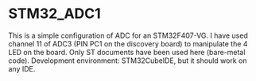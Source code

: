 # STM32_ADC1
This is a simple configuration of ADC for an STM32F407-VG.
I have used channel 11 of ADC3 (PIN PC1 on the discovery board) to manipulate the 4 LED on the board.
Only ST documents have been used here (bare-metal code). 
Development environment: STM32CubeIDE, but it should work on any IDE.
